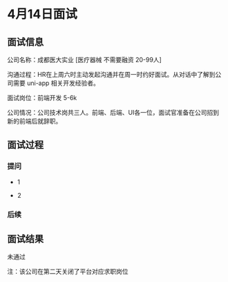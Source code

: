 # 4月14日面试

## 面试信息

公司名称：成都医大实业 [医疗器械 不需要融资 20-99人]

沟通过程：HR在上周六时主动发起沟通并在周一时约好面试。从对话中了解到公司需要 uni-app 相关开发经验者。

面试岗位：前端开发 5-6k

公司情况：公司技术岗共三人。前端、后端、UI各一位，面试官准备在公司招到新的前端后就辞职。

## 面试过程

### 提问

- 1

- 2

### 后续

## 面试结果

未通过

注：该公司在第二天关闭了平台对应求职岗位
